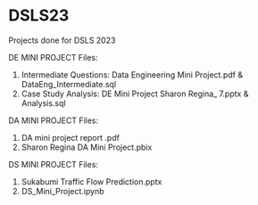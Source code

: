 # DSLS23
Projects done for DSLS 2023

DE MINI PROJECT Files:
1. Intermediate Questions: Data Engineering Mini Project.pdf & DataEng_Intermediate.sql
2. Case Study Analysis: DE Mini Project Sharon Regina_ 7.pptx & Analysis.sql

DA MINI PROJECT Files:
1. DA mini project report .pdf
2. Sharon Regina DA Mini Project.pbix

DS MINI PROJECT Files:
1. Sukabumi Traffic Flow Prediction.pptx
2. DS_Mini_Project.ipynb
